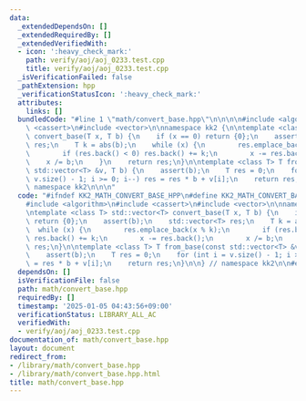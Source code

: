 ```yaml
---
data:
  _extendedDependsOn: []
  _extendedRequiredBy: []
  _extendedVerifiedWith:
  - icon: ':heavy_check_mark:'
    path: verify/aoj/aoj_0233.test.cpp
    title: verify/aoj/aoj_0233.test.cpp
  _isVerificationFailed: false
  _pathExtension: hpp
  _verificationStatusIcon: ':heavy_check_mark:'
  attributes:
    links: []
  bundledCode: "#line 1 \"math/convert_base.hpp\"\n\n\n\n#include <algorithm>\n#include\
    \ <cassert>\n#include <vector>\n\nnamespace kk2 {\n\ntemplate <class T> std::vector<T>\
    \ convert_base(T x, T b) {\n    if (x == 0) return {0};\n    assert(b);\n    std::vector<T>\
    \ res;\n    T k = abs(b);\n    while (x) {\n        res.emplace_back(x % k);\n\
    \        if (res.back() < 0) res.back() += k;\n        x -= res.back();\n    \
    \    x /= b;\n    }\n    return res;\n}\n\ntemplate <class T> T from_base(const\
    \ std::vector<T> &v, T b) {\n    assert(b);\n    T res = 0;\n    for (int i =\
    \ v.size() - 1; i >= 0; i--) res = res * b + v[i];\n    return res;\n}\n\n} //\
    \ namespace kk2\n\n\n"
  code: "#ifndef KK2_MATH_CONVERT_BASE_HPP\n#define KK2_MATH_CONVERT_BASE_HPP 1\n\n\
    #include <algorithm>\n#include <cassert>\n#include <vector>\n\nnamespace kk2 {\n\
    \ntemplate <class T> std::vector<T> convert_base(T x, T b) {\n    if (x == 0)\
    \ return {0};\n    assert(b);\n    std::vector<T> res;\n    T k = abs(b);\n  \
    \  while (x) {\n        res.emplace_back(x % k);\n        if (res.back() < 0)\
    \ res.back() += k;\n        x -= res.back();\n        x /= b;\n    }\n    return\
    \ res;\n}\n\ntemplate <class T> T from_base(const std::vector<T> &v, T b) {\n\
    \    assert(b);\n    T res = 0;\n    for (int i = v.size() - 1; i >= 0; i--) res\
    \ = res * b + v[i];\n    return res;\n}\n\n} // namespace kk2\n\n#endif // KK2_MATH_CONVERT_BASE_HPP\n"
  dependsOn: []
  isVerificationFile: false
  path: math/convert_base.hpp
  requiredBy: []
  timestamp: '2025-01-05 04:43:56+09:00'
  verificationStatus: LIBRARY_ALL_AC
  verifiedWith:
  - verify/aoj/aoj_0233.test.cpp
documentation_of: math/convert_base.hpp
layout: document
redirect_from:
- /library/math/convert_base.hpp
- /library/math/convert_base.hpp.html
title: math/convert_base.hpp
---
```

